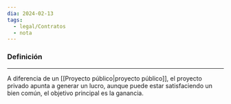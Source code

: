 ```yaml
---
dia: 2024-02-13
tags:
  - legal/Contratos
  - nota
---
```

### Definición
---
A diferencia de un [[Proyecto público|proyecto público]], el proyecto privado apunta a generar un lucro, aunque puede estar satisfaciendo un bien común, el objetivo principal es la ganancia.